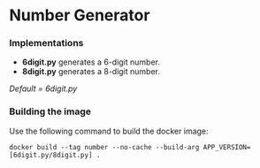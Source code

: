 # Number Generator

### Implementations
* **6digit.py** generates a 6-digit number.
* **8digit.py** generates a 8-digit number.

_Default = 6digit.py_

### Building the image

Use the following command to build the docker image:

`docker build --tag number --no-cache --build-arg APP_VERSION=[6digit.py/8digit.py] .`

